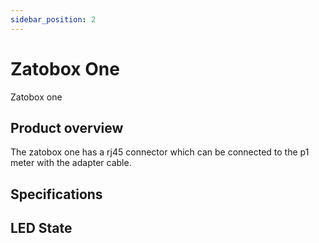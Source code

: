 ```yaml
---
sidebar_position: 2
---
```


# Zatobox One

Zatobox one

## Product overview

The zatobox one has a rj45 connector which can be connected to the p1 meter with the adapter cable.






## Specifications


## LED State

